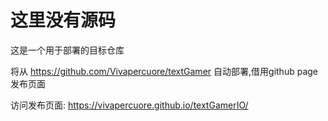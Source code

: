 # 这里没有源码
这是一个用于部署的目标仓库

将从 https://github.com/Vivapercuore/textGamer 自动部署,借用github page 发布页面

访问发布页面:
https://vivapercuore.github.io/textGamerIO/
